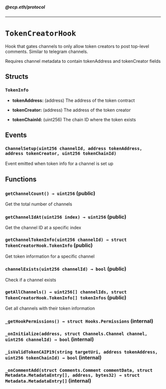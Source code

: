 ##### @ecp.eth/protocol

----

# `TokenCreatorHook`

Hook that gates channels to only allow token creators to post top-level comments. Similar to telegram channels.


Requires channel metadata to contain tokenAddress and tokenCreator fields

## Structs

### `TokenInfo`


- **tokenAddress:** (address) The address of the token contract



- **tokenCreator:** (address) The address of the token creator



- **tokenChainId:** (uint256) The chain ID where the token exists





## Events

### `ChannelSetup(uint256 channelId, address tokenAddress, address tokenCreator, uint256 tokenChainId)`

Event emitted when token info for a channel is set up





## Functions

### `getChannelCount() → uint256` (public)

Get the total number of channels




### `getChannelIdAt(uint256 index) → uint256` (public)

Get the channel ID at a specific index




### `getChannelTokenInfo(uint256 channelId) → struct TokenCreatorHook.TokenInfo` (public)

Get token information for a specific channel




### `channelExists(uint256 channelId) → bool` (public)

Check if a channel exists




### `getAllChannels() → uint256[] channelIds, struct TokenCreatorHook.TokenInfo[] tokenInfos` (public)

Get all channels with their token information




### `_getHookPermissions() → struct Hooks.Permissions` (internal)





### `_onInitialize(address, struct Channels.Channel channel, uint256 channelId) → bool` (internal)





### `_isValidTokenCAIP19(string targetUri, address tokenAddress, uint256 tokenChainId) → bool` (internal)





### `_onCommentAdd(struct Comments.Comment commentData, struct Metadata.MetadataEntry[], address, bytes32) → struct Metadata.MetadataEntry[]` (internal)







